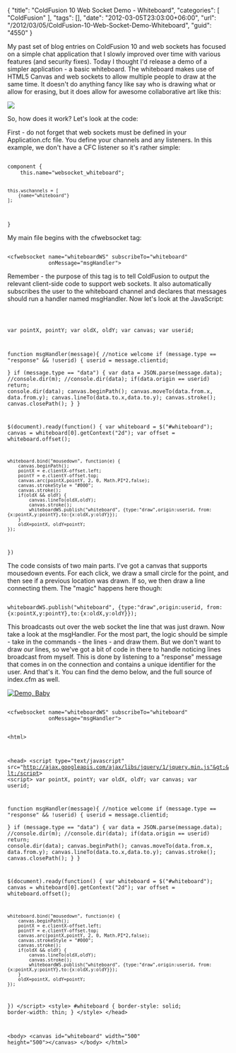 {
	"title": "ColdFusion 10 Web Socket Demo - Whiteboard",
	"categories": [
		"ColdFusion"
	],
	"tags": [],
	"date": "2012-03-05T23:03:00+06:00",
	"url": "/2012/03/05/ColdFusion-10-Web-Socket-Demo-Whiteboard",
	"guid": "4550"
}

My past set of blog entries on ColdFusion 10 and web sockets has focused on a simple chat application that I slowly improved over time with various features (and security fixes). Today I thought I'd release a demo of a simpler application - a basic whiteboard. The whiteboard makes use of HTML5 Canvas and web sockets to allow multiple people to draw at the same time. It doesn't do anything fancy like say who is drawing what or allow for erasing, but it does allow for awesome collaborative art like this:

<p/>
<!--more-->
<img src="https://static.raymondcamden.com/images/ScreenClip34.png" />

<p>

So, how does it work? Let's look at the code:

<p>

First - do not forget that web sockets must be defined in your Application.cfc file. You define your channels and any listeners. In this example, we don't have a CFC listener so it's rather simple:

<p>

<code>
component {
	this.name="websocket_whiteboard";

	this.wschannels = [
		{name="whiteboard"}
	];

}
</code>

<p>

My main file begins with the cfwebsocket tag:

<p>

<code>
&lt;cfwebsocket name="whiteboardWS" subscribeTo="whiteboard" 
			 onMessage="msgHandler"&gt;
</code>

<p>

Remember - the purpose of this tag is to tell ColdFusion to output the relevant client-side code to support web sockets. It also automatically subscribes the user to the whiteboard channel and declares that messages should run a handler named msgHandler. Now let's look at the JavaScript:

<p>

<code>

var pointX, pointY;
var oldX, oldY;
var canvas;
var userid;

function msgHandler(message){
	//notice welcome
	if (message.type == "response" && !userid) {
		userid = message.clientid;	
	}
	if (message.type == "data") {
		var data = JSON.parse(message.data);
		//console.dir(m);
		//console.dir(data);
		if(data.origin == userid) return;
		console.dir(data);
		canvas.beginPath();
		canvas.moveTo(data.from.x, data.from.y);
		canvas.lineTo(data.to.x,data.to.y);
		canvas.stroke();
		canvas.closePath();
	}
}

$(document).ready(function() {
	var whiteboard = $("#whiteboard");
	canvas = whiteboard[0].getContext("2d");
	var offset = whiteboard.offset();	

	whiteboard.bind("mousedown", function(e) {
		canvas.beginPath();
		pointX = e.clientX-offset.left;
		pointY = e.clientY-offset.top;
		canvas.arc(pointX,pointY, 2, 0, Math.PI*2,false);
		canvas.strokeStyle = "#000";
		canvas.stroke();
		if(oldX && oldY) {
			canvas.lineTo(oldX,oldY);
			canvas.stroke();
			whiteboardWS.publish("whiteboard", {type:"draw",origin:userid, from:{x:pointX,y:pointY},to:{x:oldX,y:oldY}});
		}
		oldX=pointX, oldY=pointY;
	});

})
</code>

<p>

The code consists of two main parts. I've got a canvas that supports mousedown events. For each click, we draw a small circle for the point, and then see if a previous location was drawn. If so, we then draw a line connecting them. The "magic" happens here though:

<p>

<code>
whiteboardWS.publish("whiteboard", {type:"draw",origin:userid, from:{x:pointX,y:pointY},to:{x:oldX,y:oldY}});
</code>

<p>

This broadcasts out over the web socket the line that was just drawn. Now take a look at the msgHandler. For the most part, the logic should be simple - take in the commands - the lines - and draw them. But we don't want to draw <i>our</i> lines, so we've got a bit of code in there to handle noticing lines broadcast from myself. This is done by listening to a "response" message that comes in on the connection and contains a unique identifier for the user. And that's it. You can find the demo below, and the full source of index.cfm as well.

<p>

<a href="http://fivetag-cf10beta.securecb1cf10.ezhostingserver.com/whiteboard/"><img src="https://static.raymondcamden.com/images/icon_128.png" title="Demo, Baby" border="0"></a>

<p>

<code>
&lt;cfwebsocket name="whiteboardWS" subscribeTo="whiteboard" 
			 onMessage="msgHandler"&gt;

&lt;html&gt;

&lt;head&gt;
&lt;script type="text/javascript" src="http://ajax.googleapis.com/ajax/libs/jquery/1/jquery.min.js"&gt;&lt;/script&gt;
&lt;script&gt;
var pointX, pointY;
var oldX, oldY;
var canvas;
var userid;

function msgHandler(message){
	//notice welcome
	if (message.type == "response" && !userid) {
		userid = message.clientid;	
	}
	if (message.type == "data") {
		var data = JSON.parse(message.data);
		//console.dir(m);
		//console.dir(data);
		if(data.origin == userid) return;
		console.dir(data);
		canvas.beginPath();
		canvas.moveTo(data.from.x, data.from.y);
		canvas.lineTo(data.to.x,data.to.y);
		canvas.stroke();
		canvas.closePath();
	}
}

$(document).ready(function() {
	var whiteboard = $("#whiteboard");
	canvas = whiteboard[0].getContext("2d");
	var offset = whiteboard.offset();	

	whiteboard.bind("mousedown", function(e) {
		canvas.beginPath();
		pointX = e.clientX-offset.left;
		pointY = e.clientY-offset.top;
		canvas.arc(pointX,pointY, 2, 0, Math.PI*2,false);
		canvas.strokeStyle = "#000";
		canvas.stroke();
		if(oldX && oldY) {
			canvas.lineTo(oldX,oldY);
			canvas.stroke();
			whiteboardWS.publish("whiteboard", {type:"draw",origin:userid, from:{x:pointX,y:pointY},to:{x:oldX,y:oldY}});
		}
		oldX=pointX, oldY=pointY;
	});

})
&lt;/script&gt;
&lt;style&gt;
#whiteboard {
	border-style: solid;
	border-width: thin;
}
&lt;/style&gt;
&lt;/head&gt;

&lt;body&gt;
&lt;canvas id="whiteboard" width="500" height="500"&gt;&lt;/canvas&gt;
&lt;/body&gt;
&lt;/html&gt;
</code>
